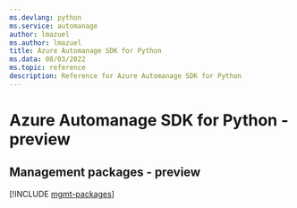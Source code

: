```yaml
---
ms.devlang: python
ms.service: automanage
author: lmazuel
ms.author: lmazuel
title: Azure Automanage SDK for Python
ms.data: 08/03/2022
ms.topic: reference
description: Reference for Azure Automanage SDK for Python
---
```

# Azure Automanage SDK for Python - preview

## Management packages - preview
[!INCLUDE [mgmt-packages](automanage-mgmt-index.md)]